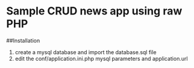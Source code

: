 # Sample CRUD news app using raw PHP 

##Installation
1. create a mysql database and import the database.sql file
2. edit the conf/application.ini.php mysql parameters and application.url
